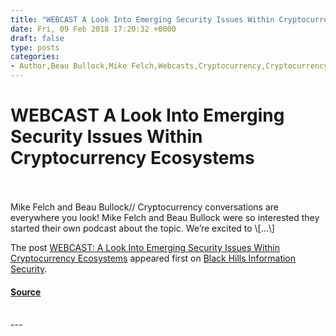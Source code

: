 ```yaml
---
title: "WEBCAST A Look Into Emerging Security Issues Within Cryptocurrency Ecosystems"
date: Fri, 09 Feb 2018 17:20:32 +0000
draft: false
type: posts
categories: 
- Author,Beau Bullock,Mike Felch,Webcasts,Cryptocurrency,Cryptocurrency Security,webcast
---
```

# WEBCAST A Look Into Emerging Security Issues Within Cryptocurrency Ecosystems

<br/>

<br/>
Mike Felch and Beau Bullock// Cryptocurrency conversations are everywhere you look! Mike Felch and Beau Bullock were so interested they started their own podcast about the topic. We’re excited to \[…\]

The post [WEBCAST: A Look Into Emerging Security Issues Within Cryptocurrency Ecosystems](https://www.blackhillsinfosec.com/look-emerging-security-issues-within-cryptocurrency-ecosystems/) appeared first on [Black Hills Information Security](https://www.blackhillsinfosec.com).

#### [Source](https://www.blackhillsinfosec.com/look-emerging-security-issues-within-cryptocurrency-ecosystems/)

<br/>
---
